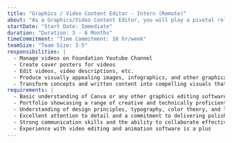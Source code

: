 ```yaml
---
title: "Graphics / Video Content Editor - Intern (Remote)"
about: "As a Graphics/Video Content Editor, you will play a pivotal role in creating visually compelling and engaging content that aligns with the Kiran Foundation's goals and brand identity. You will be responsible for designing, editing, and curating a wide range of graphics content, including images, illustrations, infographics, and videos. Your creative prowess, attention to detail, and technical expertise will contribute to the overall quality and impact of the Kiran Foundation's visual communication efforts."
startDate: "Start Date: Immediate"
duration: "Duration: 3 - 6 Months"
timeCommitment: "Time Commitment: 10 hr/week"
teamSize: "Team Size: 3-5"
responsibilities: |
  - Manage videos on Foundation Youtube Channel
  - Create cover posters for videos
  - Edit videos, video descriptions, etc.
  - Produce visually appealing images, infographics, and other graphical elements for our website, social media, presentations, and print materials
  - Transform concepts and written content into compelling visuals that enhance understanding and engagement
requirements: |
  - Basic understanding of Canva or any other graphics editing software
  - Portfolio showcasing a range of creative and technically proficient graphics content
  - Understanding of design principles, typography, color theory, and layout techniques
  - Excellent attention to detail and a commitment to delivering polished, error-free content
  - Strong communication skills and the ability to collaborate effectively in a team environment
  - Experience with video editing and animation software is a plus
---
```

